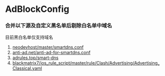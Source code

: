 # AdBlockConfig

### 合并以下源及自定义黑名单后剔除白名单中域名
目前黑白名单仅支持域名
1. [neodevhost/master/smartdns.conf](https://raw.githubusercontent.com/neodevpro/neodevhost/master/smartdns.conf)
2. [anti-ad.net/anti-ad-for-smartdns.conf](https://anti-ad.net/anti-ad-for-smartdns.conf)
3. [adrules.top/smart-dns](https://adrules.top/smart-dns.conf)
4. [blackmatrix7/ios_rule_script/master/rule/Clash/Advertising/Advertising_Classical.yaml](https://raw.githubusercontent.com/blackmatrix7/ios_rule_script/master/rule/Clash/Advertising/Advertising_Classical.yaml)
